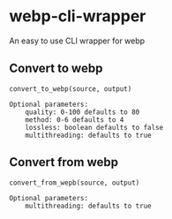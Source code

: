 # webp-cli-wrapper
An easy to use CLI wrapper for webp

## Convert to webp
```
convert_to_webp(source, output)

Optional parameters:
    quality: 0-100 defaults to 80
    method: 0-6 defaults to 4
    lossless: boolean defaults to false
    multithreading: defaults to true
```

## Convert from webp
```
convert_from_wepb(source, output)

Optional parameters:
    multithreading: defaults to true
```